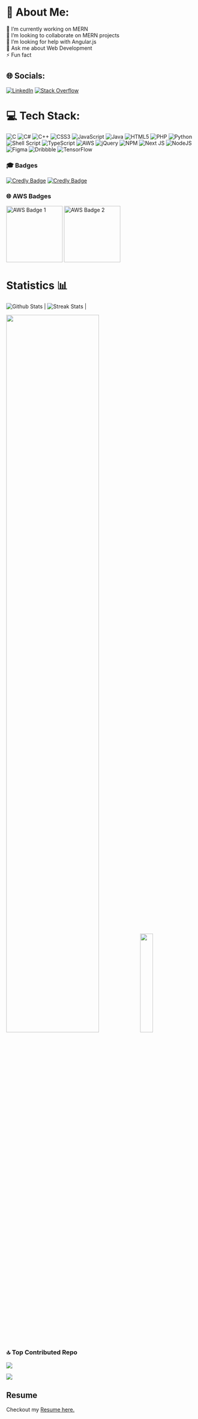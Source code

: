 # 💫 About Me:
🔭 I’m currently working on MERN <br>👯 I’m looking to collaborate on MERN projects<br>🤝 I’m looking for help with  Angular.js<br>💬 Ask me about  Web Development<br>⚡ Fun fact

## 🌐 Socials:
[![LinkedIn](https://img.shields.io/badge/LinkedIn-%230077B5.svg?logo=linkedin&logoColor=white)](https://linkedin.com/in/www.linkedin.com/in/mayank-kush-b66b4223a) [![Stack Overflow](https://img.shields.io/badge/-Stackoverflow-FE7A16?logo=stack-overflow&logoColor=white)](https://stackoverflow.com/users/https://stackoverflow.com/users/25362756/mayank-kush) 

# 💻 Tech Stack:
![C](https://img.shields.io/badge/c-%2300599C.svg?style=for-the-badge&logo=c&logoColor=white) ![C#](https://img.shields.io/badge/c%23-%23239120.svg?style=for-the-badge&logo=csharp&logoColor=white) ![C++](https://img.shields.io/badge/c++-%2300599C.svg?style=for-the-badge&logo=c%2B%2B&logoColor=white) ![CSS3](https://img.shields.io/badge/css3-%231572B6.svg?style=for-the-badge&logo=css3&logoColor=white) ![JavaScript](https://img.shields.io/badge/javascript-%23323330.svg?style=for-the-badge&logo=javascript&logoColor=%23F7DF1E) ![Java](https://img.shields.io/badge/java-%23ED8B00.svg?style=for-the-badge&logo=openjdk&logoColor=white) ![HTML5](https://img.shields.io/badge/html5-%23E34F26.svg?style=for-the-badge&logo=html5&logoColor=white) ![PHP](https://img.shields.io/badge/php-%23777BB4.svg?style=for-the-badge&logo=php&logoColor=white) ![Python](https://img.shields.io/badge/python-3670A0?style=for-the-badge&logo=python&logoColor=ffdd54) ![Shell Script](https://img.shields.io/badge/shell_script-%23121011.svg?style=for-the-badge&logo=gnu-bash&logoColor=white) ![TypeScript](https://img.shields.io/badge/typescript-%23007ACC.svg?style=for-the-badge&logo=typescript&logoColor=white) ![AWS](https://img.shields.io/badge/AWS-%23FF9900.svg?style=for-the-badge&logo=amazon-aws&logoColor=white) ![jQuery](https://img.shields.io/badge/jquery-%230769AD.svg?style=for-the-badge&logo=jquery&logoColor=white) ![NPM](https://img.shields.io/badge/NPM-%23CB3837.svg?style=for-the-badge&logo=npm&logoColor=white) ![Next JS](https://img.shields.io/badge/Next-black?style=for-the-badge&logo=next.js&logoColor=white) ![NodeJS](https://img.shields.io/badge/node.js-6DA55F?style=for-the-badge&logo=node.js&logoColor=white) ![Figma](https://img.shields.io/badge/figma-%23F24E1E.svg?style=for-the-badge&logo=figma&logoColor=white) ![Dribbble](https://img.shields.io/badge/Dribbble-EA4C89?style=for-the-badge&logo=dribbble&logoColor=white) ![TensorFlow](https://img.shields.io/badge/TensorFlow-%23FF6F00.svg?style=for-the-badge&logo=TensorFlow&logoColor=white)

### 🎓 Badges
[![Credly Badge](https://images.credly.com/images/81fad72d-a948-409f-a979-0c1bf67b39ab/image.png)](https://www.credly.com/badges/fe8cc131-dca8-4764-afb2-40a05ffdb9d3/public_url) [![Credly Badge](https://images.credly.com/size/680x680/images/f864f5bf-1806-4753-b02b-d322e8dc560a/image.png)](https://www.credly.com/badges/fe8cc131-dca8-4764-afb2-40a05ffdb9d3/public_url)

### 🌐 AWS Badges
<p>
  <img src="https://img.shields.io/badge/AWS-%23FF9900.svg?style=for-the-badge&logo=amazon-aws&logoColor=white" alt="AWS Badge 1" width="150" />
  <img src="https://img.shields.io/badge/AWS-%23FF9900.svg?style=for-the-badge&logo=amazon-aws&logoColor=white" alt="AWS Badge 2" width="150" />
</p>

# Statistics 📊

![Github Stats](https://github-readme-stats.vercel.app/api?username=Mayank-wen&show_icons=true&theme=radical&hide_border=true&border_radius=10) | ![Streak Stats](http://github-readme-streak-stats.herokuapp.com?user=Mayank-wen&theme=radical&hide_border=true&border_radius=10) |

<div>
    <img src="https://github-readme-activity-graph.vercel.app/graph?username=Mayank-wen&radius=15&hide_border=true&theme=radical" width="70%">
    <img src="https://github-readme-stats-deployment.vercel.app/api/top-langs/?username=Mayank-wen&show_icons=true&theme=radical&hide_border=true&border_radius=10&hide=jupyter%20notebook,kvlang" width="26%"/>
</div>

### 🔝 Top Contributed Repo
![](https://github-contributor-stats.vercel.app/api?username=Mayank-Wen&limit=5&theme=dark&combine_all_yearly_contributions=true)

![](https://github-trophies.vercel.app/?username=Mayank-wen)

## Resume

Checkout my [Resume here.](https://aiapply.co/r/667c5328c8747)
